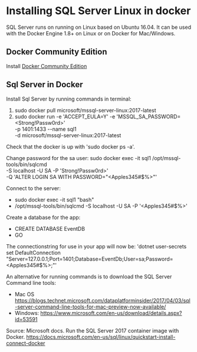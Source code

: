 # Installing SQL Server Linux in docker

SQL Server runs on running on Linux based on Ubuntu 16.04. It can be used with the Docker Engine 1.8+ on Linux or on Docker for Mac/Windows.

## Docker Community Edition
Install [Docker Community Edition](https://www.docker.com/community-edition)

## Sql Server in Docker
Install Sql Server by running commands in terminal: 
1. sudo docker pull microsoft/mssql-server-linux:2017-latest
2. sudo docker run -e 'ACCEPT_EULA=Y' -e 'MSSQL_SA_PASSWORD=<Strong!Passw0rd>' \
   -p 1401:1433 --name sql1 \
   -d microsoft/mssql-server-linux:2017-latest

Check that the docker is up with 'sudo docker ps -a'.

Change password for the sa user: 
sudo docker exec -it sql1 /opt/mssql-tools/bin/sqlcmd \
   -S localhost -U SA -P 'Strong!Passw0rd>' \
   -Q 'ALTER LOGIN SA WITH PASSWORD="<Apples345#$%>"'

Connect to the server: 
* sudo docker exec -it sql1 "bash"
* /opt/mssql-tools/bin/sqlcmd -S localhost -U SA -P '<Apples345#$%>'

Create a database for the app: 
* CREATE DATABASE EventDB
* GO

The connectionstring for use in your app will now be: 
'dotnet user-secrets set DefaultConnection "Server=127.0.0.1;Port=1401;Database=EventDb;User=sa;Password=<Apples345#$%>;"'

An alternative for running commands is to download the SQL Server Command line tools:
* Mac OS https://blogs.technet.microsoft.com/dataplatforminsider/2017/04/03/sql-server-command-line-tools-for-mac-preview-now-available/ 
* Windows: https://www.microsoft.com/en-us/download/details.aspx?id=53591


Source: Microsoft docs. Run the SQL Server 2017 container image with Docker. 
https://docs.microsoft.com/en-us/sql/linux/quickstart-install-connect-docker

